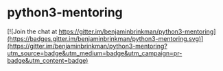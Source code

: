 # python3-mentoring

[![Join the chat at https://gitter.im/benjaminbrinkman/python3-mentoring](https://badges.gitter.im/benjaminbrinkman/python3-mentoring.svg)](https://gitter.im/benjaminbrinkman/python3-mentoring?utm_source=badge&utm_medium=badge&utm_campaign=pr-badge&utm_content=badge)